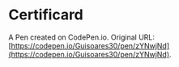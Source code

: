 # Certificard

A Pen created on CodePen.io. Original URL: [https://codepen.io/Guisoares30/pen/zYNwjNd](https://codepen.io/Guisoares30/pen/zYNwjNd).


